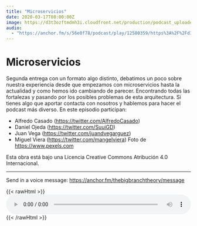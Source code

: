 ```yaml
---
title: "Microservicios"
date: 2020-03-17T08:00:00Z
image: https://d3t3ozftmdmh3i.cloudfront.net/production/podcast_uploaded_episode/810990/810990-1587196269698-9dae5ae10fe0d.jpg
audio:
  - "https://anchor.fm/s/56e0f78/podcast/play/12580359/https%3A%2F%2Fd3ctxlq1ktw2nl.cloudfront.net%2Fproduction%2F2020-3-18%2F65526009-44100-2-7a143947eccb3.mp3"
---
```


# Microservicios


Segunda entrega con un formato algo distinto, debatimos un poco sobre nuestra experiencia desde que empezamos con microservicios hasta la actualidad y como hemos ido cambiando de parecer. Encontrando todas las fortalezas y pasando por los posibles problemas de esta arquitectura.
Si tienes algo que aportar contacta con nosotros y hablemos para hacer el podcast más diverso.
En este episodio participan:
- Alfredo Casado (https://twitter.com/AlfredoCasado)
- Daniel Ojeda (https://twitter.com/SuuiGD)
- Juan Vega (https://twitter.com/juandvegarguez)
- Miguel Viera (https://twitter.com/mangelviera)
Foto de https://www.pexels.com

Esta obra está bajo una Licencia Creative Commons Atribución 4.0 Internacional.

--- 

Send in a voice message: https://anchor.fm/thebigbranchtheory/message

{{< rawHtml >}}
<audio style="width:100%" controls>
  <source src="https://anchor.fm/s/56e0f78/podcast/play/12580359/https%3A%2F%2Fd3ctxlq1ktw2nl.cloudfront.net%2Fproduction%2F2020-3-18%2F65526009-44100-2-7a143947eccb3.mp3" type="audio/mpeg">
</audio> 
{{< /rawHtml >}}




